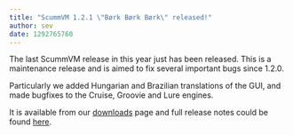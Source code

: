 ```yaml
---
title: "ScummVM 1.2.1 \"Børk Børk Børk\" released!"
author: sev
date: 1292765760
---
```


The last ScummVM release in this year just has been released. This is a maintenance release and is aimed to fix several important bugs since 1.2.0.

Particularly we added Hungarian and Brazilian translations of the GUI, and made bugfixes to the Cruise, Groovie and Lure engines.

It is available from our [downloads](/downloads/) page and full release notes could be found [here](/frs/scummvm/1.2.1/ReleaseNotes).
